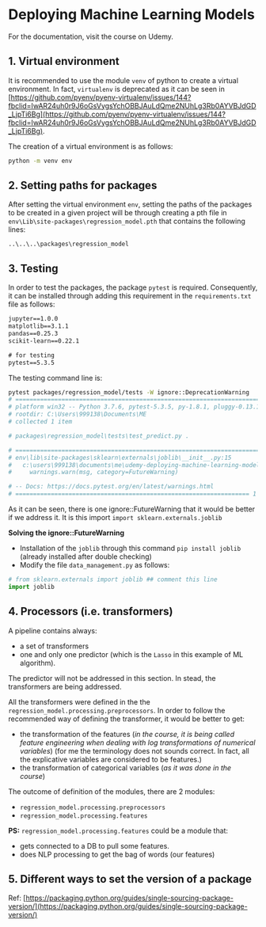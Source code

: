 # Deploying Machine Learning Models
For the documentation, visit the course on Udemy.

## 1. Virtual environment
It is recommended to use the module `venv` of python to create a virtual environment. In fact, `virtualenv` is deprecated as it can be seen in [https://github.com/pyenv/pyenv-virtualenv/issues/144?fbclid=IwAR24uh0r9J6oGsVygsYchOBBJAuLdQme2NUhLg3Rb0AYVBJdGD_LjpTi6Bg](https://github.com/pyenv/pyenv-virtualenv/issues/144?fbclid=IwAR24uh0r9J6oGsVygsYchOBBJAuLdQme2NUhLg3Rb0AYVBJdGD_LjpTi6Bg).

The creation of a virtual environment is as follows:

```sh
python -m venv env
```

## 2. Setting paths for packages

After setting the virtual environment `env`, setting the paths of the packages to be created in a given project will be through creating a pth file in `env\Lib\site-packages\regression_model.pth` that contains the following lines:

```shell
..\..\..\packages\regression_model
```

## 3. Testing 

In order to test the packages, the package `pytest` is required. Consequently, it can be installed through adding this requirement in the `requirements.txt` file as follows:

```txt
jupyter==1.0.0
matplotlib==3.1.1
pandas==0.25.3
scikit-learn==0.22.1

# for testing
pytest==5.3.5
```
The testing command line is:

```sh
pytest packages/regression_model/tests -W ignore::DeprecationWarning
# ====================================================================== test session starts ======================================================================= 
# platform win32 -- Python 3.7.6, pytest-5.3.5, py-1.8.1, pluggy-0.13.1
# rootdir: C:\Users\999138\Documents\ME
# collected 1 item                                                                                                                                                   

# packages\regression_model\tests\test_predict.py .                                                                                                           [100%] 

# ======================================================================== warnings summary ======================================================================== 
# env\lib\site-packages\sklearn\externals\joblib\__init__.py:15
#   c:\users\999138\documents\me\udemy-deploying-machine-learning-models\env\lib\site-packages\sklearn\externals\joblib\__init__.py:15: FutureWarning: sklearn.externals.joblib is deprecated in 0.21 and will be removed in 0.23. Please import this functionality directly from joblib, which can be installed with: pip install joblib. If this warning is raised when loading pickled models, you may need to re-serialize those models with scikit-learn 0.21+.
#     warnings.warn(msg, category=FutureWarning)

# -- Docs: https://docs.pytest.org/en/latest/warnings.html
# ================================================================== 1 passed, 1 warning in 1.12s ================================================================== 
```

As it can be seen, there is one ignore::FutureWarning that it would be better if we address it. It is this import `import sklearn.externals.joblib` 

**Solving the ignore::FutureWarning**

- Installation of the `joblib` through this command `pip install joblib` (already installed after double checking)
- Modify the file `data_management.py` as follows:

```py
# from sklearn.externals import joblib ## comment this line
import joblib
```

## 4. Processors (i.e. transformers)

A pipeline contains always:
* a set of transformers
* one and only one predictor (which is the `Lasso` in this example of ML algorithm).

The predictor will not be addressed in this section. In stead, the transformers are being addressed.

All the transformers were defined in the the `regression_model.processing.preprocessors`. In order to follow the recommended way of defining the transformer, it would be better to get:
* the transformation of the features (_in the course, it is being called feature engineering when dealing with log transformations of numerical variables_) (for me the terminology does not sounds correct. In fact, all the explicative variables are considered to be features.)
* the transformation of categorical variables (_as it was done in the course_)

The outcome of definition of the modules, there are 2 modules:
* `regression_model.processing.preprocessors`
* `regression_model.processing.features`

**PS:** `regression_model.processing.features` could be a module that: 
* gets connected to a DB to pull some features.
* does NLP processing to get the bag of words (our features)

## 5. Different ways to set the version of a package

Ref: [https://packaging.python.org/guides/single-sourcing-package-version/](https://packaging.python.org/guides/single-sourcing-package-version/)





